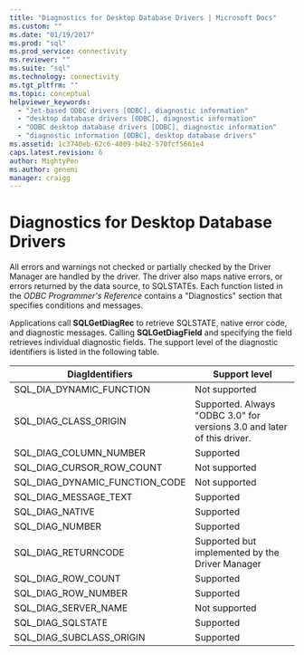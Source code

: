 ```yaml
---
title: "Diagnostics for Desktop Database Drivers | Microsoft Docs"
ms.custom: ""
ms.date: "01/19/2017"
ms.prod: "sql"
ms.prod_service: connectivity
ms.reviewer: ""
ms.suite: "sql"
ms.technology: connectivity
ms.tgt_pltfrm: ""
ms.topic: conceptual
helpviewer_keywords: 
  - "Jet-based ODBC drivers [ODBC], diagnostic information"
  - "desktop database drivers [ODBC], diagnostic information"
  - "ODBC desktop database drivers [ODBC], diagnostic information"
  - "diagnostic information [ODBC], desktop database drivers"
ms.assetid: 1c3740eb-62c6-4009-b4b2-570fcf5661e4
caps.latest.revision: 6
author: MightyPen
ms.author: genemi
manager: craigg
---
```

# Diagnostics for Desktop Database Drivers
All errors and warnings not checked or partially checked by the Driver Manager are handled by the driver. The driver also maps native errors, or errors returned by the data source, to SQLSTATEs. Each function listed in the *ODBC Programmer's Reference* contains a "Diagnostics" section that specifies conditions and messages.  
  
 Applications call **SQLGetDiagRec** to retrieve SQLSTATE, native error code, and diagnostic messages. Calling **SQLGetDiagField** and specifying the field retrieves individual diagnostic fields. The support level of the diagnostic identifiers is listed in the following table.  
  
|DiagIdentifiers|Support level|  
|---------------------|-------------------|  
|SQL_DIA_DYNAMIC_FUNCTION|Not supported|  
|SQL_DIAG_CLASS_ORIGIN|Supported. Always "ODBC 3.0" for versions 3.0 and later of this driver.|  
|SQL_DIAG_COLUMN_NUMBER|Supported|  
|SQL_DIAG_CURSOR_ROW_COUNT|Not supported|  
|SQL_DIAG_DYNAMIC_FUNCTION_CODE|Not supported|  
|SQL_DIAG_MESSAGE_TEXT|Supported|  
|SQL_DIAG_NATIVE|Supported|  
|SQL_DIAG_NUMBER|Supported|  
|SQL_DIAG_RETURNCODE|Supported but implemented by the Driver Manager|  
|SQL_DIAG_ROW_COUNT|Supported|  
|SQL_DIAG_ROW_NUMBER|Supported|  
|SQL_DIAG_SERVER_NAME|Not supported|  
|SQL_DIAG_SQLSTATE|Supported|  
|SQL_DIAG_SUBCLASS_ORIGIN|Supported|

